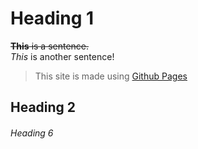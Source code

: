 # Heading 1
~~**This** is a sentence.~~<br>
*This* is another sentence!<br>
>This site is made using [Github Pages](https://pages.github.com/)
## Heading 2
###### Heading 6
